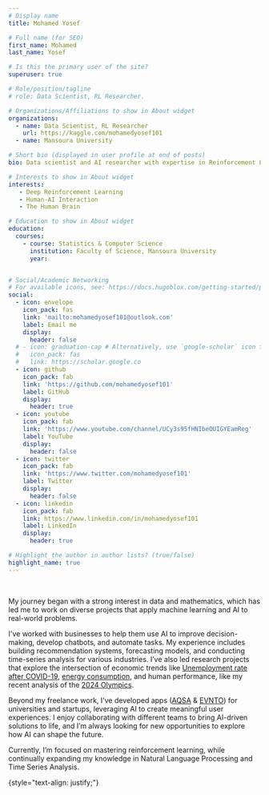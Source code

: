 ```yaml
---
# Display name
title: Mohamed Yosef

# Full name (for SEO)
first_name: Mohamed
last_name: Yosef

# Is this the primary user of the site?
superuser: true

# Role/position/tagline
# role: Data Scientist, RL Researcher.

# Organizations/Affiliations to show in About widget
organizations:
  - name: Data Scientist, RL Researcher
    url: https://kaggle.com/mohamedyosef101
  - name: Mansoura University

# Short bio (displayed in user profile at end of posts)
bio: Data scientist and AI researcher with expertise in Reinforcement Learning, developing practical machine learning solutions to drive insights and optimise decision-making across industries.

# Interests to show in About widget
interests:
   - Deep Reinforcement Learning
   - Human-AI Interaction
   - The Human Brain 

# Education to show in About widget
education:
  courses:
    - course: Statistics & Computer Science
      institution: Faculty of Science, Mansoura University
      year: 


# Social/Academic Networking
# For available icons, see: https://docs.hugoblox.com/getting-started/page-builder/#icons
social:
  - icon: envelope
    icon_pack: fas
    link: 'mailto:mohamedyosef101@outlook.com'
    label: Email me
    display: 
      header: false
  # - icon: graduation-cap # Alternatively, use `google-scholar` icon from `ai` icon pack
  #   icon_pack: fas
  #   link: https://scholar.google.co
  - icon: github
    icon_pack: fab
    link: 'https://github.com/mohamedyosef101'
    label: GitHub
    display:
      header: true
  - icon: youtube
    icon_pack: fab
    link: 'https://www.youtube.com/channel/UCy3s95fHNIbeOUIGYEamReg'
    label: YouTube 
    display: 
      header: false
  - icon: twitter
    icon_pack: fab
    link: 'https://www.twitter.com/mohamedyosef101'
    label: Twitter
    display: 
      header: false
  - icon: linkedin
    icon_pack: fab
    link: https://www.linkedin.com/in/mohamedyosef101
    label: LinkedIn
    display: 
      header: true

# Highlight the author in author lists? (true/false)
highlight_name: true
---
```


<br>

My journey began with a strong interest in data and mathematics, which has led me to work on diverse projects that apply machine learning and AI to real-world problems.

I've worked with businesses to help them use AI to improve decision-making, develop chatbots, and automate tasks. My experience includes building recommendation systems, forecasting models, and conducting time-series analysis for various industries. I’ve also led research projects that explore the intersection of economic trends like [Unemployment rate after COVID-19](https://mohamedyosef101.github.io/publication/unempgrowth/), [energy consumption](https://mohamedyosef101.github.io/publication/global-energy/), and human performance, like my recent analysis of the [2024 Olympics](https://mohamedyosef101.github.io/publication/olympics-economics/).

Beyond my freelance work, I’ve developed apps ([AQSA](https://mohamedyosef101.github.io/publication/aqsa/) & [EVNTO](https://mohamedyosef101.github.io/publication/evnto/)) for universities and startups, leveraging AI to create meaningful user experiences. I enjoy collaborating with different teams to bring AI-driven solutions to life, and I’m always looking for new opportunities to explore how AI can shape the future.

Currently, I’m focused on mastering reinforcement learning, while continually expanding my knowledge in Natural Language Processing and Time Series Analysis.


{style="text-align: justify;"}
